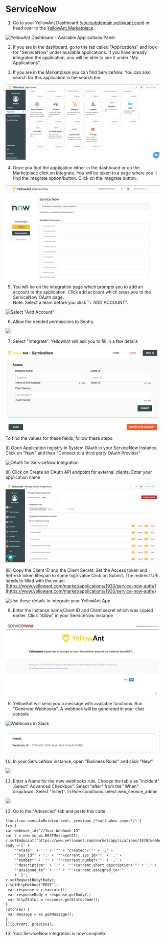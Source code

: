 # ServiceNow

1. Go to your YellowAnt Dashboard \([yoursubdomain.yellowant.com](https://github.com/yellowanthq/yellowant-help-center/tree/bdad19066023aa6a8b667a1d6f05b72945b49759/yoursubdomain.yellowant.com)\) or head over to the [YellowAnt Marketplace](https://www.yellowant.com/marketplace). 

![YellowAnt Dashboard - Available Applications Panel](../../.gitbook/assets/image%20%283%29.png)

2. If you are in the dashboard, go to the tab called "Applications" and look for "ServiceNow" under available applications. If you have already integrated the application, you will be able to see it under "My Applications".

3. If you are in the Marketplace you can find ServiceNow. You can also search for this application in the search bar.

![Find ServiceNow in the App Marketplace](../../.gitbook/assets/image%20%28156%29.png)

4. Once you find the application either in the dashboard or on the Marketplace click on Integrate. You will be taken to a page where you'll find the integrate option/button. Click on the integrate button.

![](../../.gitbook/assets/image%20%28236%29.png)

5. You will be on the integration page which prompts you to add an account to the application. Click add account which takes you to the ServiceNow OAuth page.  
Note: Select a team before you click "+ ADD ACCOUNT".  


![Select &quot;Add Account&quot;](https://lh5.googleusercontent.com/BN2B8Ug3oatfGneTllvVJJBtmcQo8e1u7mRT-OzlEq4bwslYpQQIitmGHfilBgnn7eC8Vlc5-ND8fliEa2EHp6vng5Txi93folxh265wjWU9ittuSa2FaWo6jSwqSf7MOE7xNEF_)

6. Allow the needed permissions to Sentry.

![](https://lh6.googleusercontent.com/glmh60ldWjLn6XlljsyIDIF96_8-bJW3AydXZJM40L0Nw0b6nTeVIk3lJ-czcLY934YaVfsF3bp3hC5zRzkiHMTENYgP-0nlX6StSusDO-5FLeBWtXFI_ziHPhKXWsxPgnNx0Hx8)

7. Select "Integrate". YellowAnt will ask you to fill in a few details

![Fill in the details of your ServiceNow Account](../../.gitbook/assets/image%20%2880%29.png)

To find the values for these fields, follow these steps:

\(i\) Open Application registry in System OAuth in your ServiceNow Instance. Click on "New" and then "Connect to a third party OAuth Provider"

![OAuth for ServiceNow Integration](https://lh4.googleusercontent.com/rJN0C7HnHIqiqdnSR7z_rmZ-uh6oOgMrBl-0d5GsZKpHaV2BCk9QclWRuZeinNUam1FyR6P3S9-sBoqaaxQzDnHus3sHJozt40rGrYehD28QULnSL5TR5ajy8iczeWP_rPizETMX)

\(ii\) Click on Create an OAuth API endpoint for external clients. Enter your application name

![We are naming this &quot;YellowAnt&quot;](../../.gitbook/assets/image%20%2841%29.png)

\(iii\) Copy the Client ID and the Client Secret. Set the Access token and Refresh token lifespan to some high value Click on Submit. The redirect URL needs to filled with the value: [https://www.yellowant.com/market/applications/1930/service-now-auth/](https://www.yellowant.com/market/applications/1930/service-now-auth/) 

![Use these details to integrate your YellowAnt App](https://lh6.googleusercontent.com/ArUnA_NxrQkouiGh4VuAEtVFLzKA-cJ35DjeC16SgdMHL6FYWBuCRKhM8l8e_KLjcnFln2gXhQ7_OaGF7bwOivlaKFV9wQ0wWl8BJUuh40AKqxCzLQHjor906QiSqHIjIUt6RKlL)

8. Enter the Instance name,Client ID and Client secret which was copied earlier. Click "Allow" in your ServiceNow instance

![Click Allow to complete Integration](../../.gitbook/assets/image%20%28234%29.png)

9. YellowAnt will send you a message with available functions. Run "Generate Webhooks". A webhook will be generated in your chat console

![Webhooks in Slack](https://lh5.googleusercontent.com/x9S-YZnDLkSWIIsh_NumbahgFPkNa7JDTpzA83nJIpmT6R_LeunKzRHPFOJzif6C3-D-Xg4XqA05Ha3vwAF3DgezEeevXq8cAb7A0V2R6Acs36EgRm4jYTyuj5MICj1m59V-JVBA)

![Webhooks in Microsoft Teams](../../.gitbook/assets/image%20%28122%29.png)

10. In your ServiceNow instance, open "Business Rules" and click "New".

![](https://lh5.googleusercontent.com/PTGI_qMgUnxkvy77PvYkgGIIr8JickOnuGVbbOj26QAuuwhzEkXnhvLQeqzG2qFctDoUY2xOnS5ZhbGV-OcFiVyU1owhw3kN9_Ep37O20eGC2eanR1OaYNWi87ECDeLriM1j75MS)

 11. Enter a Name for the new webhooks rule. Choose the table as "Incident" .Select" Advanced Checkbox". Select "after" from the "When" dropdown. Select "Insert". In Role conditions select web\_service\_admin.

![](https://lh4.googleusercontent.com/1i7Qxxx7us4EvZvNMsWk9ndLpfhrjxIh0BU1f1iElwf4jA_BcS4tf9-A9cruOYTjlj0Go3YP1Bb9q7LgqZVPfZrXoorzF-Wta4KCEZfidJOdS5BX6X7KymwqNyT9eyy4sHjUk03Z)

12. Go to the "Advanced" tab and paste this code:

```text
(function executeRule(current, previous /*null when async*/) {
try { 
var webhook_id="//Your Webhook ID"
var r = new sn_ws.RESTMessageV2();
r.setEndpoint("https://www.yellowant.com/market/applications/1930/webhooks/"+webhook_id);
body ='{' + 
    '"state"' + ':' + '"' + "created"+'"' + ',' + 
    '"sys_id"' + ':' + '"'+current.sys_id+'"' + ',' + 
    '"number"' + ':' + '"'+current.number+'"' + ',' + 
    '"description"' + ':' + '"'+current.short_description+'"' + ',' + 
    '"assigned_to"' + ':' + '"'+current.assigned_to+'"' 
    + '}';
r.setRequestBody(body);
r.setHttpMethod("POST");
 var response = r.execute();
 var responseBody = response.getBody();
 var httpStatus = response.getStatusCode();
}
catch(ex) {
 var message = ex.getMessage();
}
})(current, previous);

```

13. Your ServiceNow integration is now complete.


